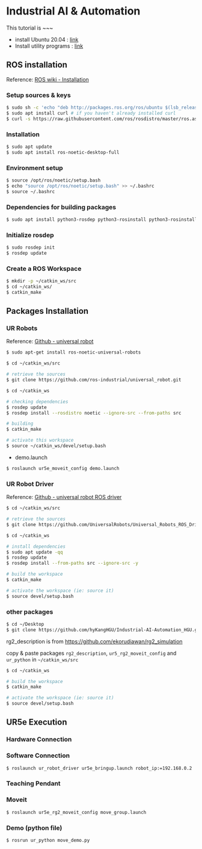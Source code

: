 # Industrial AI & Automation

This tutorial is ~~~



- install Ubuntu 20.04 : [link]()
- Install utility programs : [link]()



## ROS installation

Reference: [ROS wiki - Installation](http://wiki.ros.org/noetic/Installation/Ubuntu)



### Setup sources & keys

```bash
$ sudo sh -c 'echo "deb http://packages.ros.org/ros/ubuntu $(lsb_release -sc) main" > /etc/apt/sources.list.d/ros-latest.list'
$ sudo apt install curl # if you haven't already installed curl
$ curl -s https://raw.githubusercontent.com/ros/rosdistro/master/ros.asc | sudo apt-key add -
```



### Installation

```bash
$ sudo apt update
$ sudo apt install ros-noetic-desktop-full
```



### Environment setup

```bash
$ source /opt/ros/noetic/setup.bash
$ echo "source /opt/ros/noetic/setup.bash" >> ~/.bashrc
$ source ~/.bashrc
```



### Dependencies for building packages

```bash
$ sudo apt install python3-rosdep python3-rosinstall python3-rosinstall-generator python3-wstool build-essential
```



### Initialize rosdep

```bash
$ sudo rosdep init
$ rosdep update
```



### Create a ROS Workspace

```bash
$ mkdir -p ~/catkin_ws/src
$ cd ~/catkin_ws/
$ catkin_make
```



## Packages Installation

###  UR Robots

Reference: [Github - universal robot](https://github.com/ros-industrial/universal_robot)

```bash
$ sudo apt-get install ros-noetic-universal-robots
```



```bash
$ cd ~/catkin_ws/src

# retrieve the sources
$ git clone https://github.com/ros-industrial/universal_robot.git

$ cd ~/catkin_ws

# checking dependencies
$ rosdep update
$ rosdep install --rosdistro noetic --ignore-src --from-paths src

# building
$ catkin_make

# activate this workspace
$ source ~/catkin_ws/devel/setup.bash
```



* demo.launch

```bash
$ roslaunch ur5e_moveit_config demo.launch
```



### UR Robot Driver

Reference: [Github - universal robot ROS driver](https://github.com/UniversalRobots/Universal_Robots_ROS_Driver)

```bash
$ cd ~/catkin_ws/src

# retrieve the sources
$ git clone https://github.com/UniversalRobots/Universal_Robots_ROS_Driver.git

$ cd ~/catkin_ws

# install dependencies
$ sudo apt update -qq
$ rosdep update
$ rosdep install --from-paths src --ignore-src -y

# build the workspace
$ catkin_make

# activate the workspace (ie: source it)
$ source devel/setup.bash
```



### other packages

```bash
$ cd ~/Desktop
$ git clone https://github.com/hyKangHGU/Industrial-AI-Automation_HGU.git
```

rg2_description is from https://github.com/ekorudiawan/rg2_simulation

copy & paste packages `rg2_description`, `ur5_rg2_moveit_config` and `ur_python` in `~/catkin_ws/src`

```bash
$ cd ~/catkin_ws

# build the workspace
$ catkin_make

# activate the workspace (ie: source it)
$ source devel/setup.bash
```



## UR5e Execution

### Hardware Connection



### Software Connection

```bash
$ roslaunch ur_robot_driver ur5e_bringup.launch robot_ip:=192.168.0.2
```



### Teaching Pendant



### Moveit

```bash
$ roslaunch ur5e_rg2_moveit_config move_group.launch
```



### Demo (python file)

```bash
$ rosrun ur_python move_demo.py
```



